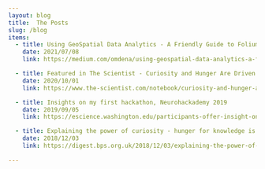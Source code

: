 ```yaml
---
layout: blog
title:  The Posts
slug: /blog
items:
  - title: Using GeoSpatial Data Analytics - A Friendly Guide to Folium and Rasterio
    date: 2021/07/08
    link: https://medium.com/omdena/using-geospatial-data-analytics-a-friendly-guide-to-folium-and-rasterio-5568e724c699

  - title: Featured in The Scientist - Curiosity and Hunger Are Driven by the Same Brain Regions
    date: 2020/10/01
    link: https://www.the-scientist.com/notebook/curiosity-and-hunger-are-driven-by-the-same-brain-regions-67992

  - title: Insights on my first hackathon, Neurohackademy 2019 
    date: 2019/09/05
    link: https://escience.washington.edu/participants-offer-insight-on-neurohackademy/

  - title: Explaining the power of curiosity - hunger for knowledge is much the same as hunger for food 
    date: 2018/12/03
    link: https://digest.bps.org.uk/2018/12/03/explaining-the-power-of-curiosity-to-your-brain-hunger-for-knowledge-is-much-the-same-as-hunger-for-food/
    
---
```


